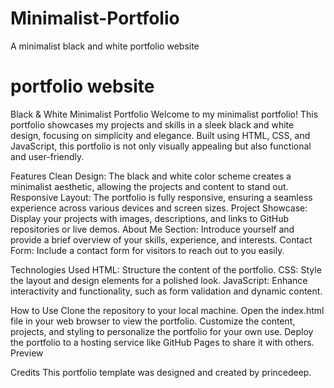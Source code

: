 # Minimalist-Portfolio
A minimalist black and white portfolio website
# portfolio website
Black & White Minimalist Portfolio
Welcome to my minimalist portfolio! This portfolio showcases my projects and skills in a sleek black and white design, focusing on simplicity and elegance. Built using HTML, CSS, and JavaScript, this portfolio is not only visually appealing but also functional and user-friendly.

Features
Clean Design: The black and white color scheme creates a minimalist aesthetic, allowing the projects and content to stand out.
Responsive Layout: The portfolio is fully responsive, ensuring a seamless experience across various devices and screen sizes.
Project Showcase: Display your projects with images, descriptions, and links to GitHub repositories or live demos.
About Me Section: Introduce yourself and provide a brief overview of your skills, experience, and interests.
Contact Form: Include a contact form for visitors to reach out to you easily.

Technologies Used
HTML: Structure the content of the portfolio.
CSS: Style the layout and design elements for a polished look.
JavaScript: Enhance interactivity and functionality, such as form validation and dynamic content.

How to Use
Clone the repository to your local machine.
Open the index.html file in your web browser to view the portfolio.
Customize the content, projects, and styling to personalize the portfolio for your own use.
Deploy the portfolio to a hosting service like GitHub Pages to share it with others.
Preview

Credits
This portfolio template was designed and created by princedeep.
